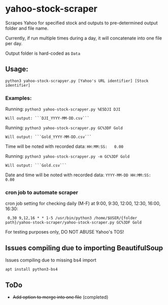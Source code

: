 # yahoo-stock-scraper
Scrapes Yahoo for specified stock and outputs to pre-determined output folder and file name.

Currently, if run multiple times during a day, it will concatenate into one file per day.

Output folder is hard-coded as 
```Data```

## Usage: 
    python3 yahoo-stock-scrapyer.py [Yahoo's URL identifier] [Stock identifier] 

### Examples: 
Running:
```python3 yahoo-stock-scrapyer.py %E5DJI DJI```

    Will output: ```DJI_YYYY-MM-DD.csv```

Running:
```python3 yahoo-stock-scrapyer.py GC%3DF Gold```

    Will output: ```Gold_YYYY-MM-DD.csv```

Time will be noted with recorded data:
```HH:MM:SS:   0.00 ```

Running:
```python3 yahoo-stock-scrapyer.py -m GC%3DF Gold```

    Will output: ```Gold.csv```

Date and time will be noted with recorded data: 
```YYYY-MM-DD HH:MM:SS:   0.00 ```


### cron job to automate scraper
cron job setting for checking daily (M-F) at 9:00, 9:30, 12:00, 12:30, 16:00, 16:30:
```
 0,30 9,12,16 * * 1-5 /usr/bin/python3 /home/$USER/{folder path}/yahoo-stock-scraper/yahoo-stock-scraper.py GC%3DF Gold 
```
For testing purposes only, DO NOT ABUSE Yahoo's TOS!

## Issues compiling due to importing BeautifulSoup

Issues compiling due to missing bs4 import

``` apt install python3-bs4 ```

## ToDo

- ~~Add option to merge into one file~~ (completed)
